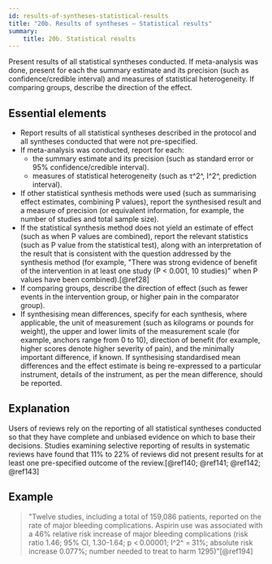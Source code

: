 ```yaml
---
id: results-of-syntheses-statistical-results
title: "20b. Results of syntheses – Statistical results"
summary:
    title: 20b. Statistical results
---
```


Present results of all statistical syntheses conducted. If meta-analysis was done, present for each the summary estimate and its precision (such as confidence/credible interval) and measures of statistical heterogeneity. If comparing groups, describe the direction of the effect.

## Essential elements

-   Report results of all statistical syntheses described in the
    protocol and all syntheses conducted that were not pre-specified.
-   If meta-analysis was conducted, report for each:
    -   the summary estimate and its precision (such as standard error
        or 95% confidence/credible interval).
    -   measures of statistical heterogeneity (such as τ^2^, I^2^,
        prediction interval).
-   If other statistical synthesis methods were used (such as
    summarising effect estimates, combining P values), report the
    synthesised result and a measure of precision (or equivalent
    information, for example, the number of studies and total sample
    size).
-   If the statistical synthesis method does not yield an estimate of
    effect (such as when P values are combined), report the relevant
    statistics (such as P value from the statistical test), along with
    an interpretation of the result that is consistent with the question
    addressed by the synthesis method (for example, "There was strong
    evidence of benefit of the intervention in at least one study (P \<
    0.001, 10 studies)" when P values have been combined).[@ref28]
-   If comparing groups, describe the direction of effect (such as fewer
    events in the intervention group, or higher pain in the comparator
    group).
-   If synthesising mean differences, specify for each synthesis, where
    applicable, the unit of measurement (such as kilograms or pounds for
    weight), the upper and lower limits of the measurement scale (for
    example, anchors range from 0 to 10), direction of benefit (for
    example, higher scores denote higher severity of pain), and the
    minimally important difference, if known. If synthesising
    standardised mean differences and the effect estimate is being
    re-expressed to a particular instrument, details of the instrument,
    as per the mean difference, should be reported.

## Explanation 

Users of reviews rely on the reporting of all
statistical syntheses conducted so that they have complete and unbiased
evidence on which to base their decisions. Studies examining selective
reporting of results in systematic reviews have found that 11% to 22% of
reviews did not present results for at least one pre-specified outcome
of the review.[@ref140; @ref141; @ref142; @ref143]

## Example

> "Twelve studies, including a total of 159,086 patients, reported on the
rate of major bleeding complications. Aspirin use was associated with a
46% relative risk increase of major bleeding complications (risk ratio
1.46; 95% CI, 1.30-1.64; p \< 0.00001; I^2^ = 31%; absolute risk
increase 0.077%; number needed to treat to harm 1295)"[@ref194]